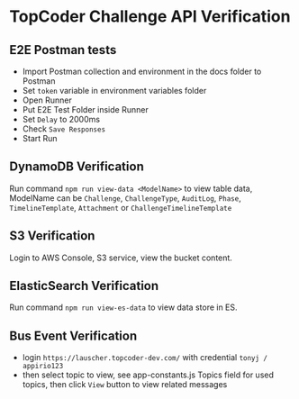 # TopCoder Challenge API Verification

## E2E Postman tests
- Import Postman collection and environment in the docs folder to Postman
- Set `token` variable in environment variables folder
- Open Runner
- Put E2E Test Folder inside Runner
- Set `Delay` to 2000ms
- Check `Save Responses`
- Start Run

## DynamoDB Verification
Run command `npm run view-data <ModelName>` to view table data, ModelName can be `Challenge`, `ChallengeType`, `AuditLog`, `Phase`, `TimelineTemplate`, `Attachment` or `ChallengeTimelineTemplate`

## S3 Verification

Login to AWS Console, S3 service, view the bucket content.

## ElasticSearch Verification

Run command `npm run view-es-data` to view data store in ES.

## Bus Event Verification

- login `https://lauscher.topcoder-dev.com/` with credential `tonyj / appirio123`
- then select topic to view, see app-constants.js Topics field for used topics, then click `View` button to view related messages

